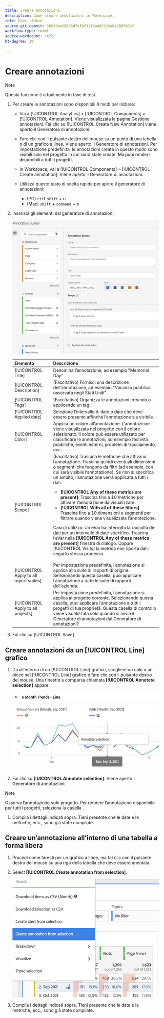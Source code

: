 ```yaml
---
title: Creare annotazioni
description: Come creare annotazioni in Workspace.
role: User, Admin
source-git-commit: 6b5fd4e25056d7efbf3119a4d55d2e0a7897965f
workflow-type: tm+mt
source-wordcount: '472'
ht-degree: 1%

---
```



# Creare annotazioni

>[!NOTE]
>
>Questa funzione è attualmente in fase di test.

1. Per creare le annotazioni sono disponibili 4 modi per iniziare:

   * Vai a [!UICONTROL Analytics] > [!UICONTROL Components] > [!UICONTROL Annotation]. Viene visualizzata la pagina Gestione annotazioni. Fai clic su [!UICONTROL Create New Annotation] viene aperto il Generatore di annotazioni.

   * Fare clic con il pulsante destro del mouse su un punto di una tabella o di un grafico a linee. Viene aperto il Generatore di annotazioni. Per impostazione predefinita, le annotazioni create in questo modo sono visibili solo nel progetto in cui sono state create. Ma puoi renderli disponibili a tutti i progetti.

   * In Workspace, vai a [!UICONTROL Components] > [!UICONTROL Create annotation]. Viene aperto il Generatore di annotazioni.

   * Utilizza questo tasto di scelta rapida per aprire il generatore di annotazioni:
      * (PC) `ctrl` `shift` + o
      * (Mac) `shift` + `command` + o

1. Inserisci gli elementi del generatore di annotazioni.

   ![](assets/ann-builder.png)

   | Elemento | Descrizione |
   | --- | --- |
   | [!UICONTROL Title] | Denomina l’annotazione, ad esempio &quot;Memorial Day&quot; |
   | [!UICONTROL Description] | (Facoltativo) Fornisci una descrizione dell’annotazione, ad esempio &quot;Vacanza pubblica osservata negli Stati Uniti&quot;. |
   | [!UICONTROL Tags] | (Facoltativo) Organizza le annotazioni creando o applicando un tag . |
   | [!UICONTROL Applied date] | Seleziona l’intervallo di date o date che deve essere presente affinché l’annotazione sia visibile. |
   | [!UICONTROL Color] | Applica un colore all’annotazione. L’annotazione viene visualizzata nel progetto con il colore selezionato. Il colore può essere utilizzato per classificare le annotazioni, ad esempio festività pubbliche, eventi esterni, problemi di tracciamento, ecc. |
   | [!UICONTROL Scope] | (Facoltativo) Trascina le metriche che attivano l’annotazione. Trascina quindi eventuali dimensioni o segmenti che fungono da filtri (ad esempio, con cui sarà visibile l’annotazione). Se non si specifica un ambito, l’annotazione verrà applicata a tutti i dati.<ul><li>**[!UICONTROL Any of these metrics are present]**: Trascina fino a 10 metriche per attivare l’annotazione da visualizzare.</li><li>**[!UICONTROL With all of these filters]**: Trascina fino a 10 dimensioni o segmenti per filtrare quando viene visualizzata l’annotazione.</li></ul><p>Casi di utilizzo: Un eVar ha interrotto la raccolta dei dati per un intervallo di date specifico. Trascina l’eVar nella **[!UICONTROL Any of these metrics are present]** finestra di dialogo. Oppure [!UICONTROL Visits] la metrica non riporta dati; segui lo stesso processo. |
   | [!UICONTROL Apply to all report suites] | Per impostazione predefinita, l’annotazione si applica alla suite di rapporti di origine. Selezionando questa casella, puoi applicare l’annotazione a tutte le suite di rapporti dell’azienda. |
   | [!UICONTROL Apply to all projects] | Per impostazione predefinita, l’annotazione si applica al progetto corrente. Selezionando questa casella, puoi applicare l’annotazione a tutti i progetti di tua proprietà. Questa casella di controllo viene visualizzata solo quando si avvia il Generatore di annotazioni dal Generatore di annotazioni? |

1. Fai clic su [!UICONTROL Save].

## Creare annotazioni da un [!UICONTROL Line] grafico

1. Da all&#39;interno di un [!UICONTROL Line] grafico, scegliere un calo o un picco nel [!UICONTROL Line] grafico e fare clic con il pulsante destro del mouse. Una finestra a comparsa chiamata **[!UICONTROL Annotate selection]** appare.

   ![](assets/annotate-line.png)

1. Fai clic su **[!UICONTROL Annotate selection]**. Viene aperto il Generatore di annotazioni.

>[!NOTE]
>
>Osserva l’annotazione solo progetto. Per rendere l’annotazione disponibile per tutti i progetti, seleziona la casella .

1. Compila i dettagli indicati sopra. Tieni presente che le date e le metriche, ecc., sono già state compilate.

## Creare un’annotazione all’interno di una tabella a forma libera

1. Procedi come faresti per un grafico a linee, ma fai clic con il pulsante destro del mouse su una riga della tabella che deve essere annotata.

1. Select **[!UICONTROL Create annotation from selection]**.

   ![](assets/annotate-table.png)

1. Compila i dettagli indicati sopra. Tieni presente che le date e le metriche, ecc., sono già state compilate.

